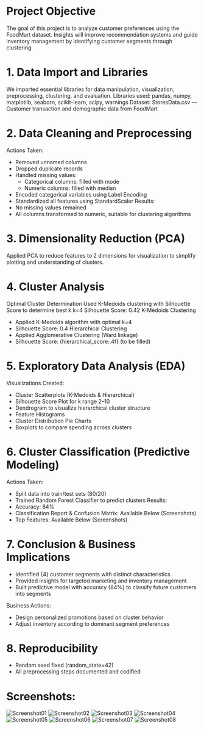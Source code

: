 # Project Objective
 The goal of this project is to analyze customer preferences using the FoodMart dataset. Insights will improve recommendation systems and guide inventory management by identifying customer segments through clustering.
# 1. Data Import and Libraries
We imported essential libraries for data manipulation, visualization, preprocessing, clustering, and evaluation.
Libraries used: pandas, numpy, matplotlib, seaborn, scikit-learn, scipy, warnings
Dataset: StoresData.csv — Customer transaction and demographic data from FoodMart
# 2. Data Cleaning and Preprocessing
Actions Taken:
- Removed unnamed columns
- Dropped duplicate records
- Handled missing values:
    - Categorical columns: filled with mode
    - Numeric columns: filled with median
- Encoded categorical variables using Label Encoding
- Standardized all features using StandardScaler
Results:
- No missing values remained
- All columns transformed to numeric, suitable for clustering algorithms
# 3. Dimensionality Reduction (PCA)
Applied PCA to reduce features to 2 dimensions for visualization to simplify plotting and understanding of clusters.

# 4. Cluster Analysis
Optimal Cluster Determination
Used K-Medoids clustering with Silhouette Score to determine best k
k=4
Silhouette Score: 0.42
K-Medoids Clustering
- Applied K-Medoids algorithm with optimal k=4
- Silhouette Score: 0.4
Hierarchical Clustering
- Applied Agglomerative Clustering (Ward linkage)
- Silhouette Score: {hierarchical_score:.4f} (to be filled)
# 5. Exploratory Data Analysis (EDA)
Visualizations Created:
- Cluster Scatterplots (K-Medoids & Hierarchical)
- Silhouette Score Plot for k range 2–10
- Dendrogram to visualize hierarchical cluster structure
- Feature Histograms
- Cluster Distribution Pie Charts
- Boxplots to compare spending across clusters
# 6. Cluster Classification (Predictive Modeling)
Actions Taken:
- Split data into train/test sets (80/20)
- Trained Random Forest Classifier to predict clusters
Results:
- Accuracy: 84%
- Classification Report & Confusion Matrix: Available Below (Screenshots)
- Top Features: Available Below (Screenshots)


# 7. Conclusion & Business Implications
- Identified {4} customer segments with distinct characteristics
- Provided insights for targeted marketing and inventory management
- Built predictive model with accuracy {84%} to classify future customers into segments

Business Actions:
- Design personalized promotions based on cluster behavior
- Adjust inventory according to dominant segment preferences
# 8. Reproducibility
- Random seed fixed (random_state=42)
- All preprocessing steps documented and codified

# Screenshots:
![Screenshot01](https://github.com/hossam-ahmedd/Customer-Preferences-Analysis-/blob/main/Screenshot%202025-05-11%20033515.png?raw=true)
![Screenshot02](https://github.com/hossam-ahmedd/Customer-Preferences-Analysis-/blob/main/Screenshot%202025-05-11%20033527.png?raw=true)
![Screenshot03](https://github.com/hossam-ahmedd/Customer-Preferences-Analysis-/blob/main/Screenshot%202025-05-11%20033545.png?raw=true)
![Screenshot04](https://github.com/hossam-ahmedd/Customer-Preferences-Analysis-/blob/main/Screenshot%202025-05-11%20033600.png?raw=true)
![Screenshot05](https://github.com/hossam-ahmedd/Customer-Preferences-Analysis-/blob/main/Screenshot%202025-05-11%20033634.png?raw=true)
![Screenshot06](https://github.com/hossam-ahmedd/Customer-Preferences-Analysis-/blob/main/Screenshot%202025-05-11%20033656.png?raw=true)
![Screenshot07](https://github.com/hossam-ahmedd/Customer-Preferences-Analysis-/blob/main/Screenshot%202025-05-11%20033710.png?raw=true)
![Screenshot08](https://github.com/hossam-ahmedd/Customer-Preferences-Analysis-/blob/main/Screenshot%202025-05-11%20033740.png?raw=true)





